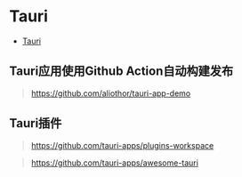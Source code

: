# Tauri

- [Tauri](https://github.com/tauri-apps)


## Tauri应用使用Github Action自动构建发布

> https://github.com/aliothor/tauri-app-demo

## Tauri插件

> https://github.com/tauri-apps/plugins-workspace

> https://github.com/tauri-apps/awesome-tauri